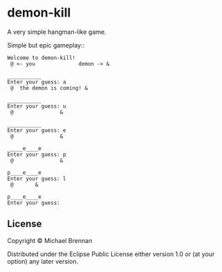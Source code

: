 # demon-kill

A very simple hangman-like game.

Simple but epic gameplay::

    Welcome to demon-kill!
     @ <- you              demon -> &
    
    ___________
    Enter your guess: a
     @  the demon is coming! &
    
    ___________
    Enter your guess: u
     @               &
    
    ___________
    Enter your guess: e
     @               &
    
    _____e____e
    Enter your guess: p
     @               &
    
    p____e____e
    Enter your guess: l
     @       &
    
    p____e____e
    Enter your guess:

## License

Copyright © Michael Brennan

Distributed under the Eclipse Public License either version 1.0 or (at
your option) any later version.
